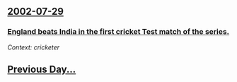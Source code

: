 ## [2002-07-29](/news/2002/07/29/index.md)

### [ England beats India in the first cricket Test match of the series.](/news/2002/07/29/england-beats-india-in-the-first-cricket-test-match-of-the-series.md)
_Context: cricketer_

## [Previous Day...](/news/2002/07/28/index.md)

